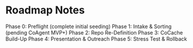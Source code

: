 # Roadmap Notes
Phase 0: Preflight (complete initial seeding)
Phase 1: Intake & Sorting (pending CoAgent MVP+)
Phase 2: Repo Re-Definition
Phase 3: CoCache Build-Up
Phase 4: Presentation & Outreach
Phase 5: Stress Test & Rollback